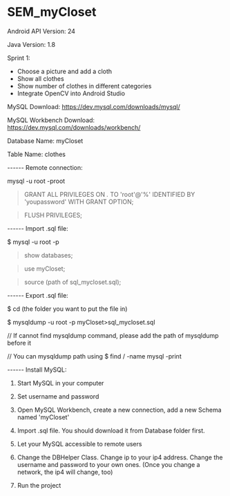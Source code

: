 # SEM_myCloset


Android API Version: 24

Java Version: 1.8

Sprint 1:
- Choose a picture and add a cloth
- Show all clothes
- Show number of clothes in different categories
- Integrate OpenCV into Android Studio


MySQL Download: https://dev.mysql.com/downloads/mysql/

MySQL Workbench Download: https://dev.mysql.com/downloads/workbench/


Database Name: myCloset

Table Name: clothes



------ Remote connection: 

mysql -u root -proot

> GRANT ALL PRIVILEGES ON *.* TO 'root'@'%' IDENTIFIED BY 'youpassword' WITH GRANT OPTION;

> FLUSH PRIVILEGES;



------ Import .sql file:

$ mysql -u root -p

> show databases;

> use myCloset;

> source (path of sql_mycloset.sql);



------ Export .sql file:

$ cd (the folder you want to put the file in)

$ mysqldump -u root -p myCloset>sql_mycloset.sql

// If cannot find mysqldump command, please add the path of mysqldump before it

// You can mysqldump path using $ find  / -name mysql -print



------ Install MySQL:

1. Start MySQL in your computer

2. Set username and password

3. Open MySQL Workbench, create a new connection, add a new Schema named 'myCloset'

4. Import .sql file. You should download it from Database folder first.

5. Let your MySQL accessible to remote users

6. Change the DBHelper Class. Change ip to your ip4 address. Change the username and password to your own ones. (Once you change a network, the ip4 will change, too)

7. Run the project

